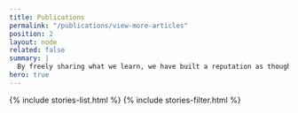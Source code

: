 ```yaml
---
title: Publications
permalink: "/publications/view-more-articles"
position: 2
layout: node
related: false
summary: |
  By freely sharing what we learn, we have built a reputation as thought leaders who translate ideas into action and action into results. You can browse through recently published articles from all our publications ( _[Checkpoint](https://dai-global-checkpoint.com)_, _[Developments](http://dai-global-developments.com/developments/?utm_source=daidotcom)_, _[Developing Alternatives](https://dai-global-developments.com/developing-alternatives/?utm_source=daidotcom)_, _[DAIdeas](http://dai-global-developments.com/daideas/?utm_source=daidotcom)_, _[Digital@DAI](http://dai-global-digital.com?utm_source=daidotcom)_ ) below—or visit individual publication sites for a full archive.
hero: true
---
```

{% include stories-list.html %}
{% include stories-filter.html %}